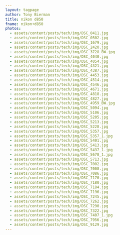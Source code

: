 ```yaml
---
layout: tagpage
author: Tony Bierman
title: nikon d850
fname: nikon+d850
photos:
  - assets/content/posts/tech/img/DSC_0411.jpg
  - assets/content/posts/tech/img/DSC_0502.jpg
  - assets/content/posts/tech/img/DSC_1679.jpg
  - assets/content/posts/tech/img/DSC_2420.jpg
  - assets/content/posts/tech/img/DSC_3728_BW.jpg
  - assets/content/posts/tech/img/DSC_4040.jpg
  - assets/content/posts/tech/img/DSC_4054.jpg
  - assets/content/posts/tech/img/DSC_4321.jpg
  - assets/content/posts/tech/img/DSC_4387.jpg
  - assets/content/posts/tech/img/DSC_4453.jpg
  - assets/content/posts/tech/img/DSC_4514.jpg
  - assets/content/posts/tech/img/DSC_4546.jpg
  - assets/content/posts/tech/img/DSC_4671.jpg
  - assets/content/posts/tech/img/DSC_4818.jpg
  - assets/content/posts/tech/img/DSC_4827.jpg
  - assets/content/posts/tech/img/DSC_4959_BW.jpg
  - assets/content/posts/tech/img/DSC_5094.jpg
  - assets/content/posts/tech/img/DSC_5106.jpg
  - assets/content/posts/tech/img/DSC_5205.jpg
  - assets/content/posts/tech/img/DSC_5213.jpg
  - assets/content/posts/tech/img/DSC_5228.jpg
  - assets/content/posts/tech/img/DSC_5357.jpg
  - assets/content/posts/tech/img/DSC_5357_1.jpg
  - assets/content/posts/tech/img/DSC_5401.jpg
  - assets/content/posts/tech/img/DSC_5413.jpg
  - assets/content/posts/tech/img/DSC_5437_1.jpg
  - assets/content/posts/tech/img/DSC_5678_1.jpg
  - assets/content/posts/tech/img/DSC_5713.jpg
  - assets/content/posts/tech/img/DSC_7002.jpg
  - assets/content/posts/tech/img/DSC_7008.jpg
  - assets/content/posts/tech/img/DSC_7086.jpg
  - assets/content/posts/tech/img/DSC_7170.jpg
  - assets/content/posts/tech/img/DSC_7180.jpg
  - assets/content/posts/tech/img/DSC_7184.jpg
  - assets/content/posts/tech/img/DSC_7196.jpg
  - assets/content/posts/tech/img/DSC_7245.jpg
  - assets/content/posts/tech/img/DSC_7262.jpg
  - assets/content/posts/tech/img/DSC_7290.jpg
  - assets/content/posts/tech/img/DSC_7322.jpg
  - assets/content/posts/tech/img/DSC_7407_1.jpg
  - assets/content/posts/tech/img/DSC_7956.jpg
  - assets/content/posts/tech/img/DSC_9129.jpg
---
```

